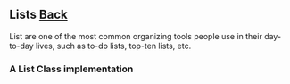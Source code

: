 ## Lists [Back](./../data_structure.md)

List are one of the most common organizing tools people use in their day-to-day lives, such as to-do lists, top-ten lists, etc.

### A List Class implementation
